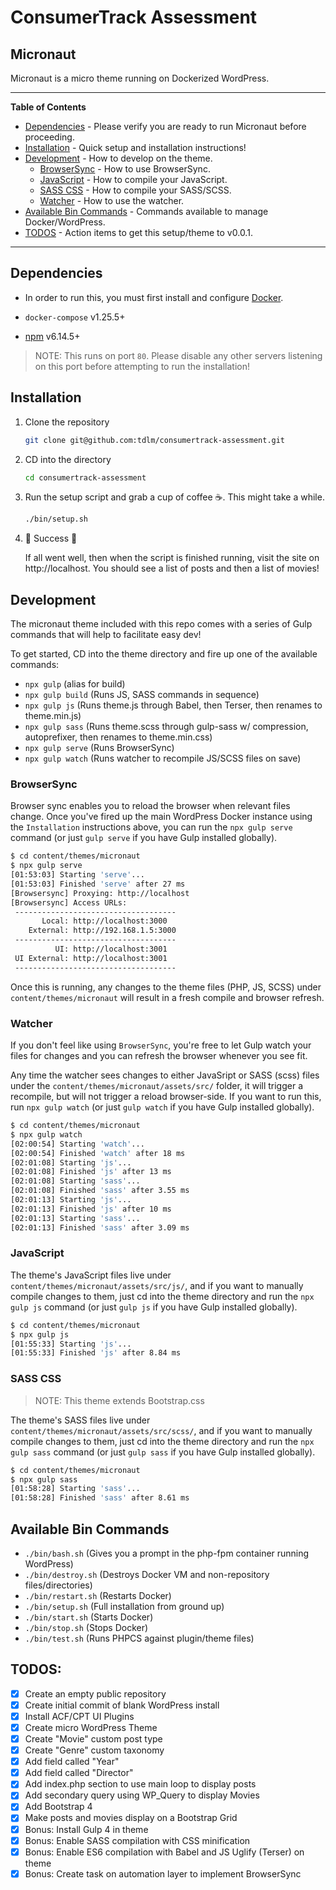 # ConsumerTrack Assessment

## Micronaut

Micronaut is a micro theme running on Dockerized WordPress.

---

**Table of Contents**

- [Dependencies](#dependencies) - Please verify you are ready to run Micronaut before proceeding.
- [Installation](#installation) - Quick setup and installation instructions!
- [Development](#development) - How to develop on the theme.
  - [BrowserSync](#browsersync) - How to use BrowserSync.
  - [JavaScript](#javascript) - How to compile your JavaScript.
  - [SASS CSS](#sass-css) - How to compile your SASS/SCSS.
  - [Watcher](#watcher) - How to use the watcher.
- [Available Bin Commands](#available-bin-commands) - Commands available to manage Docker/WordPress.
- [TODOS](#todos) - Action items to get this setup/theme to v0.0.1.

---

## Dependencies

- In order to run this, you must first install and configure [Docker](https://www.docker.com/get-started).

- `docker-compose` v1.25.5+

- [npm](https://www.npmjs.com/get-npm) v6.14.5+

> NOTE: This runs on port `80`. Please disable any other servers listening on this port before attempting to run the installation!

## Installation

1. Clone the repository

   ```bash
   git clone git@github.com:tdlm/consumertrack-assessment.git
   ```

1. CD into the directory

   ```bash
   cd consumertrack-assessment
   ```

1. Run the setup script and grab a cup of coffee ☕. This might take a while.

   ```bash
   ./bin/setup.sh
   ```

1. 🎉 Success 🎉

   If all went well, then when the script is finished running, visit the site on http://localhost. You should see a list of posts and then a list of movies!

## Development

The micronaut theme included with this repo comes with a series of Gulp commands that will help to facilitate easy dev!

To get started, CD into the theme directory and fire up one of the available commands:

- `npx gulp` (alias for build)
- `npx gulp build` (Runs JS, SASS commands in sequence)
- `npx gulp js` (Runs theme.js through Babel, then Terser, then renames to theme.min.js)
- `npx gulp sass` (Runs theme.scss through gulp-sass w/ compression, autoprefixer, then renames to theme.min.css)
- `npx gulp serve` (Runs BrowserSync)
- `npx gulp watch` (Runs watcher to recompile JS/SCSS files on save)

### BrowserSync

Browser sync enables you to reload the browser when relevant files change. Once you've fired up the main WordPress Docker instance using the `Installation` instructions above, you can run the `npx gulp serve` command (or just `gulp serve` if you have Gulp installed globally).

```bash
$ cd content/themes/micronaut
$ npx gulp serve
[01:53:03] Starting 'serve'...
[01:53:03] Finished 'serve' after 27 ms
[Browsersync] Proxying: http://localhost
[Browsersync] Access URLs:
 ------------------------------------
       Local: http://localhost:3000
    External: http://192.168.1.5:3000
 ------------------------------------
          UI: http://localhost:3001
 UI External: http://localhost:3001
 ------------------------------------
```

Once this is running, any changes to the theme files (PHP, JS, SCSS) under `content/themes/micronaut` will result in a fresh compile and browser refresh.

### Watcher

If you don't feel like using `BrowserSync`, you're free to let Gulp watch your files for changes and you can refresh the browser whenever you see fit.

Any time the watcher sees changes to either JavaSript or SASS (scss) files under the `content/themes/micronaut/assets/src/` folder, it will trigger a recompile, but will not trigger a reload browser-side. If you want to run this, run `npx gulp watch` (or just `gulp watch` if you have Gulp installed globally).

```bash
$ cd content/themes/micronaut
$ npx gulp watch
[02:00:54] Starting 'watch'...
[02:00:54] Finished 'watch' after 18 ms
[02:01:08] Starting 'js'...
[02:01:08] Finished 'js' after 13 ms
[02:01:08] Starting 'sass'...
[02:01:08] Finished 'sass' after 3.55 ms
[02:01:13] Starting 'js'...
[02:01:13] Finished 'js' after 10 ms
[02:01:13] Starting 'sass'...
[02:01:13] Finished 'sass' after 3.09 ms
```

### JavaScript

The theme's JavaScript files live under `content/themes/micronaut/assets/src/js/`, and if you want to manually compile changes to them, just cd into the theme directory and run the `npx gulp js` command (or just `gulp js` if you have Gulp installed globally).

```bash
$ cd content/themes/micronaut
$ npx gulp js
[01:55:33] Starting 'js'...
[01:55:33] Finished 'js' after 8.84 ms
```

### SASS CSS

> NOTE: This theme extends Bootstrap.css

The theme's SASS files live under `content/themes/micronaut/assets/src/scss/`, and if you want to manually compile changes to them, just cd into the theme directory and run the `npx gulp sass` command (or just `gulp sass` if you have Gulp installed globally).

```bash
$ cd content/themes/micronaut
$ npx gulp sass
[01:58:28] Starting 'sass'...
[01:58:28] Finished 'sass' after 8.61 ms
```

## Available Bin Commands

- `./bin/bash.sh` (Gives you a prompt in the php-fpm container running WordPress)
- `./bin/destroy.sh` (Destroys Docker VM and non-repository files/directories)
- `./bin/restart.sh` (Restarts Docker)
- `./bin/setup.sh` (Full installation from ground up)
- `./bin/start.sh` (Starts Docker)
- `./bin/stop.sh` (Stops Docker)
- `./bin/test.sh` (Runs PHPCS against plugin/theme files)

## TODOS:

- [x] Create an empty public repository
- [x] Create initial commit of blank WordPress install
- [x] Install ACF/CPT UI Plugins
- [x] Create micro WordPress Theme
- [x] Create "Movie" custom post type
- [x] Create "Genre" custom taxonomy
- [x] Add field called "Year"
- [x] Add field called "Director"
- [x] Add index.php section to use main loop to display posts
- [x] Add secondary query using WP_Query to display Movies
- [x] Add Bootstrap 4
- [x] Make posts and movies display on a Bootstrap Grid
- [x] Bonus: Install Gulp 4 in theme
- [x] Bonus: Enable SASS compilation with CSS minification
- [x] Bonus: Enable ES6 compilation with Babel and JS Uglify (Terser) on theme
- [x] Bonus: Create task on automation layer to implement BrowserSync
